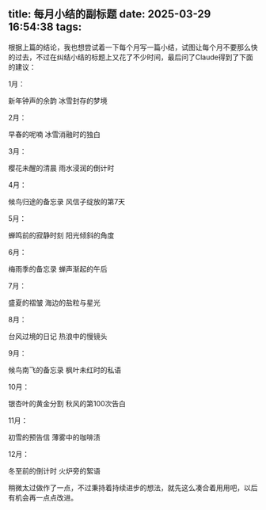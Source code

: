 title: 每月小结的副标题
date: 2025-03-29 16:54:38
tags:
---

根据上篇的结论，我也想尝试着一下每个月写一篇小结，试图让每个月不要那么快的过去，不过在纠结小结的标题上又花了不少时间，最后问了Claude得到了下面的建议：

1月：

新年钟声的余韵
冰雪封存的梦境


2月：

早春的呢喃
冰雪消融时的独白

3月：

樱花未醒的清晨
雨水浸润的倒计时

4月：

候鸟归途的备忘录
风信子绽放的第7天

5月：

蝉鸣前的寂静时刻
阳光倾斜的角度

6月：

梅雨季的备忘录
蝉声渐起的午后

7月：

盛夏的褶皱
海边的盐粒与星光

8月：

台风过境的日记
热浪中的慢镜头

9月：

候鸟南飞的备忘录
枫叶未红时的私语

10月：

银杏叶的黄金分割
秋风的第100次告白

11月：

初雪的预告信
薄雾中的咖啡渍

12月：

冬至前的倒计时
火炉旁的絮语

稍微太过做作了一点，不过秉持着持续进步的想法，就先这么凑合着用用吧，以后有机会再一点点改进。
